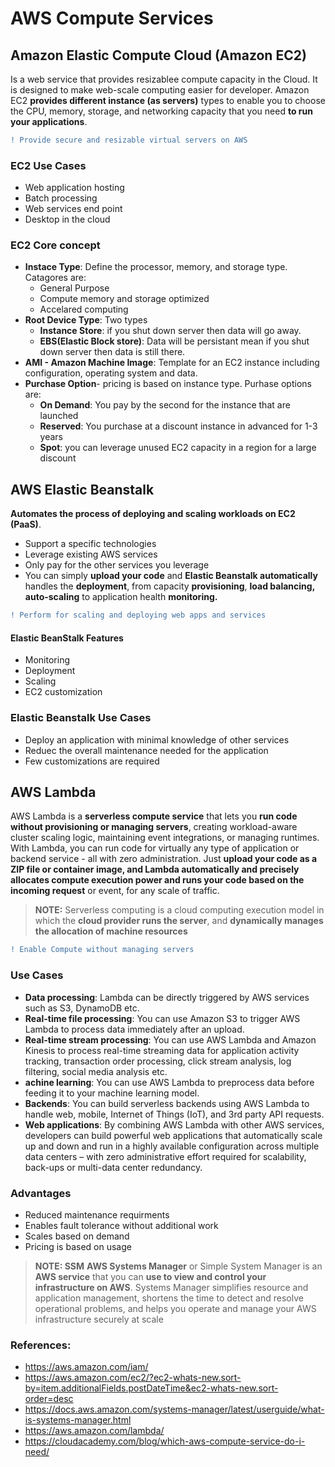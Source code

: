 # AWS Compute Services
## Amazon Elastic Compute Cloud (Amazon EC2) 
Is a web service that provides resizablee compute capacity in the Cloud. It is designed to make web-scale computing easier for developer. Amazon EC2 **provides different instance (as servers)** types to enable you to choose the CPU, memory, storage, and networking capacity that you need **to run your applications**.

```diff
! Provide secure and resizable virtual servers on AWS  
```

### EC2 Use Cases
* Web application hosting
* Batch processing
* Web services end point
* Desktop in the cloud
### EC2 Core concept
* **Instace Type**: Define the processor, memory, and storage type. Catagores are:
  * General Purpose
  * Compute memory and storage optimized
  * Accelared computing 
* **Root Device Type**: Two types
  * **Instance Store**: if you shut down server then data will go away.
  * **EBS(Elastic Block store)**: Data will be persistant mean if you shut down server then data is still there.
* **AMI - Amazon Machine Image**: Template for an EC2 instance including configuration, operating system and data.
* **Purchase Option**- pricing is based on instance type. Purhase options are:
  * **On Demand**: You pay by the second for the instance that are launched
  * **Reserved**: You purchase at a discount instance in advanced for 1-3 years
  * **Spot**: you can leverage unused EC2 capacity in a region for a large discount
## AWS Elastic Beanstalk
**Automates the process of deploying and scaling workloads on EC2 (PaaS)**. 
* Support a specific technologies
* Leverage existing AWS services
* Only pay for the other services you leverage
* You can simply **upload your code** and **Elastic Beanstalk automatically** handles the **deployment**, from capacity **provisioning**, **load balancing, auto-scaling** to application health **monitoring.**
```diff
! Perform for scaling and deploying web apps and services  
```
#### Elastic BeanStalk Features
* Monitoring
* Deployment
* Scaling
* EC2 customization
### Elastic Beanstalk Use Cases
* Deploy an application with minimal knowledge of other services
* Reduec the overall maintenance needed for the application
* Few customizations are required

## AWS Lambda
AWS Lambda is a **serverless compute service** that lets you **run code without provisioning or managing servers**, creating workload-aware cluster scaling logic, maintaining event integrations, or managing runtimes. With Lambda, you can run code for virtually any type of application or backend service - all with zero administration. Just **upload your code as a ZIP file or container image, and Lambda automatically and precisely allocates compute execution power and runs your code based on the incoming request** or event, for any scale of traffic.

> **NOTE:** Serverless computing is a cloud computing execution model in which the **cloud provider runs the server**, and **dynamically manages the allocation of machine resources**

```diff
! Enable Compute without managing servers 
```
### Use Cases

* **Data processing**: Lambda can be directly triggered by AWS services such as S3, DynamoDB etc.
* **Real-time file processing**: You can use Amazon S3 to trigger AWS Lambda to process data immediately after an upload. 
* **Real-time stream processing**: You can use AWS Lambda and Amazon Kinesis to process real-time streaming data for application activity tracking, transaction order processing, click stream analysis, log filtering, social media analysis etc.
* **achine learning**: You can use AWS Lambda to preprocess data before feeding it to your machine learning model. 
* **Backends**: You can build serverless backends using AWS Lambda to handle web, mobile, Internet of Things (IoT), and 3rd party API requests. 
* **Web applications**: By combining AWS Lambda with other AWS services, developers can build powerful web applications that automatically scale up and down and run in a highly available configuration across multiple data centers – with zero administrative effort required for scalability, back-ups or multi-data center redundancy.

### Advantages
* Reduced maintenance requirments
* Enables fault tolerance without  additional work
* Scales based on demand
* Pricing is based on usage

> **NOTE: SSM**
**AWS Systems Manager** or Simple System Manager is an **AWS service** that you can **use to view and control your infrastructure on AWS**. Systems Manager simplifies resource and application management, shortens the time to detect and resolve operational problems, and helps you operate and manage your AWS infrastructure securely at scale


### References:
* https://aws.amazon.com/iam/
* https://aws.amazon.com/ec2/?ec2-whats-new.sort-by=item.additionalFields.postDateTime&ec2-whats-new.sort-order=desc
* https://docs.aws.amazon.com/systems-manager/latest/userguide/what-is-systems-manager.html
* https://aws.amazon.com/lambda/
* https://cloudacademy.com/blog/which-aws-compute-service-do-i-need/
